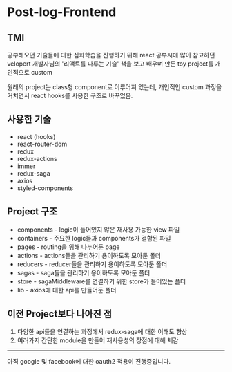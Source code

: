 # Post-log-Frontend

## TMI

공부해오던 기술들에 대한 심화학습을 진행하기 위해 react 공부시에 많이 참고하던 velopert 개발자님의 '리액트를 다루는 기술' 책을 보고 배우며 만든 toy project를 개인적으로 custom

원래의 project는 class형 component로 이루어져 있는데, 개인적인 custom 과정을 거치면서 react hooks를 사용한 구조로 바꾸었음.


## 사용한 기술

- react (hooks)
- react-router-dom
- redux
- redux-actions
- immer
- redux-saga
- axios
- styled-components



## Project 구조


- components - logic이 들어있지 않은 재사용 가능한 view 파일
- containers - 주요한 logic들과 components가 결합된 파일
- pages - routing을 위해 나누어둔 page
- actions - actions들을 관리하기 용이하도록 모아둔 폴더
- reducers - reducer들을 관리하기 용이하도록 모아둔 폴더
- sagas - saga들을 관리하기 용이하도록 모아둔 폴더
- store - sagaMiddleware를 연결하기 위한 store가 들어있는 폴더
- lib - axios에 대한 api를 만들어둔 폴더



## 이전 Project보다 나아진 점


1. 다양한 api들을 연결하는 과정에서 redux-saga에 대한 이해도 향상
2. 여러가지 간단한 module을 만들어 재사용성의 장점에 대해 체감


---


아직 google 및 facebook에 대한 oauth2 적용이 진행중입니다.
